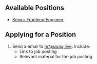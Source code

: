 ## Available Positions

* [Senior Frontend Engineer](https://github.com/swaglive/jobs/issues/2)

## Applying for a Position

1. Send a email to [hr@swag.live](mailto:hr@swag.live).  Include:
    * Link to job posting
    * Relevant material for the job posting
